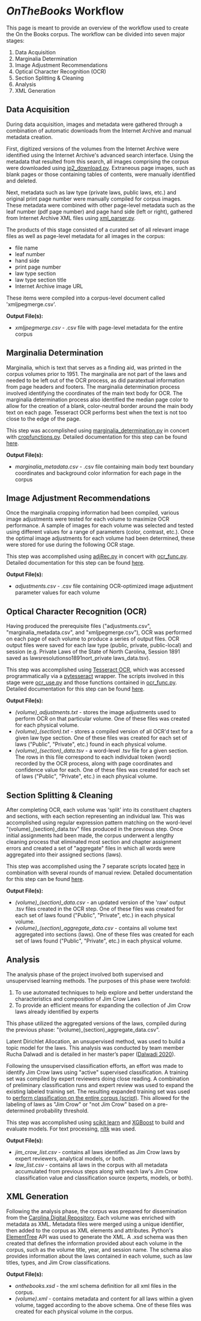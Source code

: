 # *OnTheBooks* Workflow
This page is meant to provide an overview of the workflow used to create the On the Books corpus. The workflow can be divided into seven major stages:

1. Data Acquisition
2. Marginalia Determination
3. Image Adjustment Recommendations
4. Optical Character Recognition (OCR)
5. Section Splitting & Cleaning
6. Analysis
7. XML Generation

## Data Acquisition
During data acquisition, images and metadata were gathered through a combination of automatic downloads from the Internet Archive and manual metadata creation.

First, digitized versions of the volumes from the Internet Archive were identified using the Internet Archive's advanced search interface. Using the metadata that resulted from this search, all images comprising the corpus were downloaded using [jp2_download.py](https://github.com/UNC-Libraries-data/OnTheBooks/blob/master/code/data_acquisition/jp2_download.py). Extraneous page images, such as blank pages or those containing tables of contents, were manually identified and deleted.

Next, metadata such as law type (private laws, public laws, etc.) and original print page number were manually compiled for corpus images. These metadata were combined with other page-level metadata such as the leaf number (pdf page number) and page hand side (left or right), gathered from Internet Archive XML files using [xml_parser.py](https://github.com/UNC-Libraries-data/OnTheBooks/blob/master/code/data_acquisition/xml_parser.py).

The products of this stage consisted of a curated set of all relevant image files as well as page-level metadata for all images in the corpus:
* file name
* leaf number
* hand side
* print page number
* law type section
* law type section title
* Internet Archive image URL

These items were compiled into a corpus-level document called 'xmljpegmerge.csv'.

**Output File(s):**
* *xmljpegmerge.csv* - .csv file with page-level metadata for the entire corpus

## Marginalia Determination
Marginalia, which is text that serves as a finding aid, was printed in the corpus volumes prior to 1951. The marginalia are not part of the laws and needed to be left out of the OCR process, as did paratextual information from page headers and footers. The marginalia determination process involved identifying the coordinates of the main text body for OCR. The marginalia determination process also identified the median page color to allow for the creation of a blank, color-neutral border around the main body text on each page. Tesseract OCR performs best when the text is not too close to the edge of the page.

This step was accomplished using [marginalia_determination.py](https://github.com/UNC-Libraries-data/OnTheBooks/blob/master/code/marginalia/marginalia_determination.py) in concert with [cropfunctions.py](https://github.com/UNC-Libraries-data/OnTheBooks/blob/master/code/marginalia/cropfunctions.py). Detailed documentation for this step can be found [here](https://github.com/UNC-Libraries-data/OnTheBooks/blob/master/examples/marginalia_determination/marginalia_determination.ipynb).

**Output File(s):**
* *marginalia_metadata.csv* - .csv file containing main body text boundary coordinates and background color information for each page in the corpus

## Image Adjustment Recommendations
Once the marginalia cropping information had been compiled, various image adjustments were tested for each volume to maximize OCR performance. A sample of images for each volume was selected and tested using different values for a range of parameters (color, contrast, etc.). Once the optimal image adjustments for each volume had been determined, these were stored for use during the following OCR stage.

This step was accomplished using [adjRec.py](https://github.com/UNC-Libraries-data/OnTheBooks/blob/master/code/ocr/adjRec.py) in concert with [ocr_func.py](https://github.com/UNC-Libraries-data/OnTheBooks/blob/master/code/ocr/ocr_func.py). Detailed documentation for this step can be found [here](https://github.com/UNC-Libraries-data/OnTheBooks/blob/master/examples/adjustment_recommendation/adjRec.ipynb).

**Output File(s):**
* *adjustments.csv* - .csv file containing OCR-optimized image adjustment parameter values for each volume

## Optical Character Recognition (OCR)
Having produced the prerequisite files ("adjustments.csv", "marginalia_metadata.csv", and "xmljpegmerge.csv"), OCR was performed on each page of each volume to produce a series of output files. OCR output files were saved for each law type (public, private, public-local) and session (e.g. Private Laws of the State of North Carolina, Session 1891 saved as lawsresolutionso1891nort_private laws_data.tsv).

This step was accomplished using [Tesseract OCR](https://github.com/UB-Mannheim/tesseract/wiki), which was accessed programmatically via a [pytesseract](https://pypi.org/project/pytesseract/) wrapper. The scripts involved in this stage were [ocr_use.py](https://github.com/UNC-Libraries-data/OnTheBooks/blob/master/code/ocr/ocr_use.py) and those functions contained in [ocr_func.py](https://github.com/UNC-Libraries-data/OnTheBooks/blob/master/code/ocr/ocr_func.py). Detailed documentation for this step can be found [here](https://github.com/UNC-Libraries-data/OnTheBooks/blob/master/examples/ocr/ocr_use.ipynb).

**Output File(s):**
* *(volume)_adjustments.txt* - stores the image adjustments used to perform OCR on that particular volume. One of these files was created for each physical volume.
* *(volume)_(section).txt* - stores a compiled version of all OCR'd text for a given law type section. One of these files was created for each set of laws ("Public", "Private", etc.) found in each physical volume.
* *(volume)_(section)_data.tsv* - a word-level .tsv file for a given section. The rows in this file correspond to each individual token (word) recorded by the OCR process, along with page coordinates and confidence value for each. One of these files was created for each set of laws ("Public", "Private", etc.) in each physical volume.

## Section Splitting & Cleaning
After completing OCR, each volume was 'split' into its constituent chapters and sections, with each section representing an individual law. This was accomplished using regular expression pattern matching on the word-level "(volume)_(section)_data.tsv" files produced in the previous step. Once initial assignments had been made, the corpus underwent a lengthy cleaning process that eliminated most section and chapter assignment errors and created a set of "aggregate" files in which all words were aggregated into their assigned sections (laws).

This step was accomplished using the 7 separate scripts located [here](https://github.com/UNC-Libraries-data/OnTheBooks/tree/master/code/split_cleanup) in combination with several rounds of manual review. Detailed documentation for this step can be found [here](https://github.com/UNC-Libraries-data/OnTheBooks/blob/master/examples/split_cleanup/split_cleanup.ipynb).

**Output File(s):**
* *(volume)_(section)_data.csv* - an updated version of the 'raw' output .tsv files created in the OCR step. One of these files was created for each set of laws found ("Public", "Private", etc.) in each physical volume.
* *(volume)_(section)_aggregate_data.csv* - contains all volume text aggregated into sections (laws). One of these files was created for each set of laws found ("Public", "Private", etc.) in each physical volume.

## Analysis
The analysis phase of the project involved both supervised and unsupervised learning methods. The purposes of this phase were twofold:
1. To use automated techniques to help explore and better understand the characteristics and composition of Jim Crow Laws
2. To provide an efficient means for expanding the collection of Jim Crow laws already identified by experts

This phase utilized the aggregated versions of the laws, compiled during the previous phase: "(volume)_(section)_aggregate_data.csv".

Latent Dirichlet Allocation, an unsupervised method, was used to build a topic model for the laws. This analysis was conducted by team member Rucha Dalwadi and is detailed in her master’s paper ([Dalwadi 2020](https://doi.org/10.17615/tksc-t217)).

Following the unsupervised classification efforts, an effort was made to identify Jim Crow laws using "active" supervised classification. A training set was compiled by expert reviewers doing close reading. A combination of preliminary classification runs and expert review was used to expand the existing labeled training set. The resulting expanded training set was used to [perform classification on the entire corpus (script)](https://unc-libraries-data.github.io/OnTheBooks/code/classification/ModelSelection_v2.html). This allowed for the labeling of laws as "Jim Crow" or "not Jim Crow" based on a pre-determined probability threshold.

This step was accomplished using [scikit learn](https://scikit-learn.org/) and [XGBoost](https://xgboost.readthedocs.io/) to build and evaluate models. For text processing, [nltk](https://www.nltk.org/) was used.

**Output File(s):**
* *jim_crow_list.csv* - contains all laws identified as Jim Crow laws by expert reviewers, analytical models, or both.
* *law_list.csv* - contains all laws in the corpus with all metadata accumulated from previous steps along with each law's Jim Crow classification value and classification source (experts, models, or both).

## XML Generation
Following the analysis phase, the corpus was prepared for dissemination from the [Carolina Digital Repository](https://doi.org/10.17615/5c4g-sd44). Each volume was enriched with metadata as XML. Metadata files were merged using a unique identifier, then added to the corpus as XML elements and attributes. Python's [ElementTree](https://docs.python.org/3/library/xml.etree.elementtree.html) API was used to generate the XML. A .xsd schema was then created that defines the information provided about each volume in the corpus, such as the volume title, year, and session name. The schema also provides information about the laws contained in each volume, such as law titles, types, and Jim Crow classifications.

**Output File(s):**
* *onthebooks.xsd* - the xml schema definition for all xml files in the corpus.
* *(volume).xml* - contains metadata and content for all laws within a given volume, tagged according to the above schema. One of these files was created for each physical volume in the corpus.
